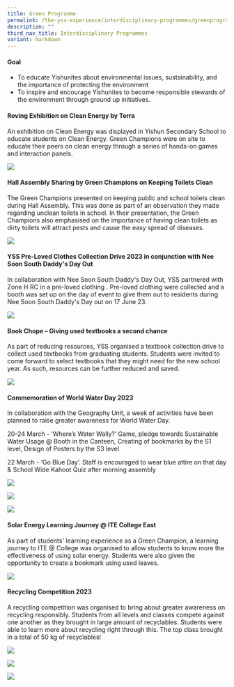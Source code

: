 ```yaml
---
title: Green Programme
permalink: /the-yss-experience/interdisciplinary-programmes/greenprogramme/
description: ""
third_nav_title: Interdisciplinary Programmes
variant: markdown
---
```

#### Goal

*   To educate Yishunites about environmental issues, sustainability, and the importance of protecting the environment 
*   To inspire and encourage Yishunites to become responsible stewards of the environment through ground up initiatives. 

#### Roving Exhibition on Clean Energy by Terra 

An exhibition on Clean Energy was displayed in Yishun Secondary School to educate students on Clean Energy. Green Champions were on site to educate their peers on clean energy through a series of hands-on games and interaction panels.

![](/images/YSS%20Exp/Green_Programme/greenp-1.png)

#### Hall Assembly Sharing by Green Champions on Keeping Toilets Clean

The Green Champions presented on keeping public and school toilets clean during Hall Assembly. This was done as part of an observation they made regarding unclean toilets in school. In their presentation, the Green Champions also emphasised on the importance of having clean toilets as dirty toilets will attract pests and cause the easy spread of diseases.

![](/images/YSS%20Exp/Green_Programme/greenp-2.png)

#### YSS Pre-Loved Clothes Collection Drive 2023 in conjunction with Nee Soon South Daddy's Day Out

In collaboration with Nee Soon South Daddy's Day Out, YSS partnered with Zone H RC in a pre-loved clothing . Pre-loved clothing were collected and a booth was set up on the day of event to give them out to residents during Nee Soon South Daddy's Day out on 17 June 23.

![](/images/YSS%20Exp/Green_Programme/greenp-3.png)

#### Book Chope – Giving used textbooks a second chance

As part of reducing resources, YSS organised a textbook collection drive to collect used textbooks from graduating students. Students were invited to come forward to select textbooks that they might need for the new school year. As such, resources can be further reduced and saved.

![](/images/YSS%20Exp/Green_Programme/greenp-4.png)

#### Commemoration of World Water Day 2023 

In collaboration with the Geography Unit, a week of activities have been planned to raise greater awareness for World Water Day. 

20-24 March - ‘Where’s Water Wally?’ Game, pledge towards Sustainable Water Usage @ Booth in the Canteen, Creating of bookmarks by the S1 level, Design of Posters by the S3 level 

22 March - ‘Go Blue Day’. Staff is encouraged to wear blue attire on that day & School Wide Kahoot Quiz after morning assembly

![](/images/YSS%20Exp/Green_Programme/greenp-5.png)

![](/images/YSS%20Exp/Green_Programme/greenp-6.png)

![](/images/YSS%20Exp/Green_Programme/greenp-7.png)

#### Solar Energy Learning Journey @ ITE College East

As part of students' learning experience as a Green Champion, a learning journey to ITE @ College was organised to allow students to know more the effectiveness of using solar energy. Students were also given the opportunity to create a bookmark using used leaves.

![](/images/YSS%20Exp/Green_Programme/greenp-8.png)

#### Recycling Competition 2023

A recycling competition was organised to bring about greater awareness on recycling responsibly. Students from all levels and classes compete against one another as they brought in large amount of recyclables. Students were able to learn more about recycling right through this. The top class brought in a total of 50 kg of recyclables!

![](/images/YSS%20Exp/Green_Programme/greenp-9.png)

![](/images/YSS%20Exp/Green_Programme/greenp-10.png)

![](/images/YSS%20Exp/Green_Programme/greenp-11.png)